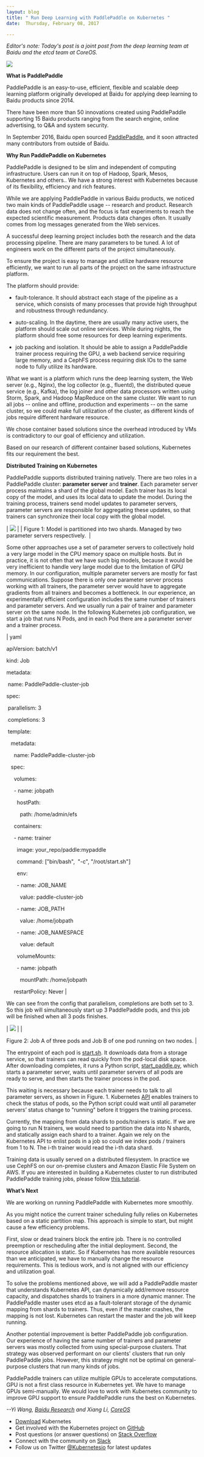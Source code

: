 ```yaml
---
layout: blog
title: " Run Deep Learning with PaddlePaddle on Kubernetes "
date:  Thursday, February 08, 2017 

---
```

  
_Editor's note: Today's post is a joint post from the deep learning team at Baidu and the etcd team at CoreOS.&nbsp;_  

  

**[![](https://3.bp.blogspot.com/-Mwn3FU9hffI/WJk8QBxA6SI/AAAAAAAAA8w/AS5QoMdPTN8bL9jnixlsCXzj1IfYerhRQCLcB/s200/baidu_research_logo_rgb.png)](https://3.bp.blogspot.com/-Mwn3FU9hffI/WJk8QBxA6SI/AAAAAAAAA8w/AS5QoMdPTN8bL9jnixlsCXzj1IfYerhRQCLcB/s1600/baidu_research_logo_rgb.png)**
  

  

**What is PaddlePaddle**  
  
PaddlePaddle is an easy-to-use, efficient, flexible and scalable deep learning platform originally developed at Baidu for applying deep learning to Baidu products since 2014.&nbsp;  
  
There have been more than 50 innovations created using PaddlePaddle supporting 15 Baidu products ranging from the search engine, online advertising, to Q&A and system security.&nbsp;  
  
In September 2016, Baidu open sourced [PaddlePaddle](https://github.com/PaddlePaddle/Paddle), and it soon attracted many contributors from outside of Baidu.  
  
**Why Run PaddlePaddle on Kubernetes**  
  
PaddlePaddle is designed to be slim and independent of computing infrastructure. Users can run it on top of Hadoop, Spark, Mesos, Kubernetes and others.. We have a strong interest with Kubernetes because of its flexibility, efficiency and rich features.  
  
While we are applying PaddlePaddle in various Baidu products, we noticed two main kinds of PaddlePaddle usage -- research and product. Research data does not change often, and the focus is fast experiments to reach the expected scientific measurement. Products data changes often. It usually comes from log messages generated from the Web services.  
  
A successful deep learning project includes both the research and the data processing pipeline. There are many parameters to be tuned. A lot of engineers work on the different parts of the project simultaneously.  
  
To ensure the project is easy to manage and utilize hardware resource efficiently, we want to run all parts of the project on the same infrastructure platform.  
  
The platform should provide:  
  

- fault-tolerance. It should abstract each stage of the pipeline as a service, which consists of many processes that provide high throughput and robustness through redundancy.

- auto-scaling. In the daytime, there are usually many active users, the platform should scale out online services. While during nights, the platform should free some resources for deep learning experiments.

- job packing and isolation. It should be able to assign a PaddlePaddle trainer process requiring the GPU, a web backend service requiring large memory, and a CephFS process requiring disk IOs to the same node to fully utilize its hardware.
  
What we want is a platform which runs the deep learning system, the Web server (e.g., Nginx), the log collector (e.g., fluentd), the distributed queue service (e.g., Kafka), the log joiner and other data processors written using Storm, Spark, and Hadoop MapReduce on the same cluster. We want to run all jobs -- online and offline, production and experiments -- on the same cluster, so we could make full utilization of the cluster, as different kinds of jobs require different hardware resource.&nbsp;  
  
We chose container based solutions since the overhead introduced by VMs is contradictory to our goal of efficiency and utilization.&nbsp;  
  
Based on our research of different container based solutions, Kubernetes fits our requirement the best.  
  
**Distributed Training on Kubernetes**  
  
PaddlePaddle supports distributed training natively. There are two roles in a PaddlePaddle cluster: **parameter server** and **trainer**. Each parameter server process maintains a shard of the global model. Each trainer has its local copy of the model, and uses its local data to update the model. During the training process, trainers send model updates to parameter servers, parameter servers are responsible for aggregating these updates, so that trainers can synchronize their local copy with the global model.  
  
  

| ![](https://lh5.googleusercontent.com/e7udXH-Vv2SZ7YSo3YLtQEQI6VvWfPJMsYAkdad5ZJJ9mYBJ-Du3soR1pgwD80tD9ZMrUliuQU1UhnposxFsCJaKI4grRlFSTJFS0xi9HQXHsU-5-qkghOn0IRYy6cy-YzuHF6Eq) |
| Figure 1: Model is partitioned into two shards. Managed by two parameter servers respectively.&nbsp; |

  
  
Some other approaches use a set of parameter servers to collectively hold a very large model in the CPU memory space on multiple hosts. But in practice, it is not often that we have such big models, because it would be very inefficient to handle very large model due to the limitation of GPU memory. In our configuration, multiple parameter servers are mostly for fast communications. Suppose there is only one parameter server process working with all trainers, the parameter server would have to aggregate gradients from all trainers and becomes a bottleneck. In our experience, an experimentally efficient configuration includes the same number of trainers and parameter servers. And we usually run a pair of trainer and parameter server on the same node. In the following Kubernetes job configuration, we start a job that runs N Pods, and in each Pod there are a parameter server and a trainer process.  
  
  

| 
yaml

apiVersion: batch/v1

kind: Job

metadata:

 &nbsp;name: PaddlePaddle-cluster-job

spec:

 &nbsp;parallelism: 3

 &nbsp;completions: 3

 &nbsp;template:

 &nbsp;&nbsp;&nbsp;metadata:

 &nbsp;&nbsp;&nbsp;&nbsp;&nbsp;name: PaddlePaddle-cluster-job

 &nbsp;&nbsp;&nbsp;spec:

 &nbsp;&nbsp;&nbsp;&nbsp;&nbsp;volumes:

 &nbsp;&nbsp;&nbsp;&nbsp;&nbsp;- name: jobpath

 &nbsp;&nbsp;&nbsp;&nbsp;&nbsp;&nbsp;&nbsp;hostPath:

 &nbsp;&nbsp;&nbsp;&nbsp;&nbsp;&nbsp;&nbsp;&nbsp;&nbsp;path: /home/admin/efs

 &nbsp;&nbsp;&nbsp;&nbsp;&nbsp;containers:

 &nbsp;&nbsp;&nbsp;&nbsp;&nbsp;- name: trainer

 &nbsp;&nbsp;&nbsp;&nbsp;&nbsp;&nbsp;&nbsp;image: your\_repo/paddle:mypaddle

 &nbsp;&nbsp;&nbsp;&nbsp;&nbsp;&nbsp;&nbsp;command: ["bin/bash", &nbsp;"-c", "/root/start.sh"]

 &nbsp;&nbsp;&nbsp;&nbsp;&nbsp;&nbsp;&nbsp;env:

 &nbsp;&nbsp;&nbsp;&nbsp;&nbsp;&nbsp;&nbsp;- name: JOB\_NAME

 &nbsp;&nbsp;&nbsp;&nbsp;&nbsp;&nbsp;&nbsp;&nbsp;&nbsp;value: paddle-cluster-job

 &nbsp;&nbsp;&nbsp;&nbsp;&nbsp;&nbsp;&nbsp;- name: JOB\_PATH

 &nbsp;&nbsp;&nbsp;&nbsp;&nbsp;&nbsp;&nbsp;&nbsp;&nbsp;value: /home/jobpath

 &nbsp;&nbsp;&nbsp;&nbsp;&nbsp;&nbsp;&nbsp;- name: JOB\_NAMESPACE

 &nbsp;&nbsp;&nbsp;&nbsp;&nbsp;&nbsp;&nbsp;&nbsp;&nbsp;value: default

 &nbsp;&nbsp;&nbsp;&nbsp;&nbsp;&nbsp;&nbsp;volumeMounts:

 &nbsp;&nbsp;&nbsp;&nbsp;&nbsp;&nbsp;&nbsp;- name: jobpath

 &nbsp;&nbsp;&nbsp;&nbsp;&nbsp;&nbsp;&nbsp;&nbsp;&nbsp;mountPath: /home/jobpath

 &nbsp;&nbsp;&nbsp;&nbsp;&nbsp;restartPolicy: Never
 |

  
We can see from the config that parallelism, completions are both set to 3. So this job will simultaneously start up 3 PaddlePaddle pods, and this job will be finished when all 3 pods finishes.  
  

| [![](https://lh5.googleusercontent.com/cKVFdtLUnX7mtE76xRCAFaylVilAX6E0mBy17XTKOJwJQy6_rqF33v5lgeUjIpfN-2pT00OpD13mByawgOrjHpwGwJ8y99Vgoqridu1GklIkMnKysOE8jIUwvwfSySUgUDGkTkpz)](https://github.com/PaddlePaddle/Paddle/blob/develop/doc/howto/usage/k8s/src/start_paddle.py) |
|   

Figure 2: Job A of three pods and Job B of one pod running on two nodes.
 |

  
The entrypoint of each pod is [start.sh](https://github.com/PaddlePaddle/Paddle/blob/develop/doc/howto/usage/k8s/src/k8s_train/start.sh). It downloads data from a storage service, so that trainers can read quickly from the pod-local disk space. After downloading completes, it runs a Python script, [start\_paddle.py](https://github.com/PaddlePaddle/Paddle/blob/develop/doc/howto/usage/k8s/src/k8s_train/start_paddle.py), which starts a parameter server, waits until parameter servers of all pods are ready to serve, and then starts the trainer process in the pod.  
  
This waiting is necessary because each trainer needs to talk to all parameter servers, as shown in Figure. 1. Kubernetes [API](http://kubernetes.io/docs/api-reference/v1/operations/#_list_or_watch_objects_of_kind_pod) enables trainers to check the status of pods, so the Python script could wait until all parameter servers’ status change to "running" before it triggers the training process.  
  
Currently, the mapping from data shards to pods/trainers is static. If we are going to run N trainers, we would need to partition the data into N shards, and statically assign each shard to a trainer. Again we rely on the Kubernetes API to enlist pods in a job so could we index pods / trainers from 1 to N. The i-th trainer would read the i-th data shard.  
  
Training data is usually served on a distributed filesystem. In practice we use CephFS on our on-premise clusters and Amazon Elastic File System on AWS. If you are interested in building a Kubernetes cluster to run distributed PaddlePaddle training jobs, please follow [this tutorial](https://github.com/PaddlePaddle/Paddle/blob/develop/doc/howto/usage/k8s/k8s_aws_en.md).  
  
**What’s Next**  
  
We are working on running PaddlePaddle with Kubernetes more smoothly.  
  
As you might notice the current trainer scheduling fully relies on Kubernetes based on a static partition map. This approach is simple to start, but might cause a few efficiency problems.  
  
First, slow or dead trainers block the entire job. There is no controlled preemption or rescheduling after the initial deployment. Second, the resource allocation is static. So if Kubernetes has more available resources than we anticipated, we have to manually change the resource requirements. This is tedious work, and is not aligned with our efficiency and utilization goal.  
  
To solve the problems mentioned above, we will add a PaddlePaddle master that understands Kubernetes API, can dynamically add/remove resource capacity, and dispatches shards to trainers in a more dynamic manner. The PaddlePaddle master uses etcd as a fault-tolerant storage of the dynamic mapping from shards to trainers. Thus, even if the master crashes, the mapping is not lost. Kubernetes can restart the master and the job will keep running.&nbsp;  
  
Another potential improvement is better PaddlePaddle job configuration. Our experience of having the same number of trainers and parameter servers was mostly collected from using special-purpose clusters. That strategy was observed performant on our clients' clusters that run only PaddlePaddle jobs. However, this strategy might not be optimal on general-purpose clusters that run many kinds of jobs.  
  
PaddlePaddle trainers can utilize multiple GPUs to accelerate computations. GPU is not a first class resource in Kubernetes yet. We have to manage GPUs semi-manually. We would love to work with Kubernetes community to improve GPU support to ensure PaddlePaddle runs the best on Kubernetes.&nbsp;  
  
_--Yi Wang, [Baidu Research](http://research.baidu.com/) and Xiang Li, [CoreOS](https://coreos.com/)_&nbsp;  

  

- [Download](http://get.k8s.io/) Kubernetes
- Get involved with the Kubernetes project on [GitHub](https://github.com/kubernetes/kubernetes) 
- Post questions (or answer questions) on [Stack Overflow](http://stackoverflow.com/questions/tagged/kubernetes) 
- Connect with the community on [Slack](http://slack.k8s.io/)
- Follow us on Twitter [@Kubernetesio](https://twitter.com/kubernetesio) for latest updates
  
  
  

  

